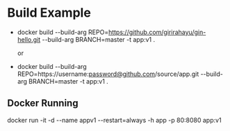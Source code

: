 # Build Example

 - docker build --build-arg
   REPO=https://github.com/girirahayu/gin-hello.git --build-arg
   BRANCH=master -t app:v1 .

    or

 - docker build --build-arg
   REPO=https://username:password@github.com/source/app.git
   --build-arg BRANCH=master -t app:v1 .

## Docker Running
docker run -it -d --name appv1 --restart=always -h app -p 80:8080 app:v1
